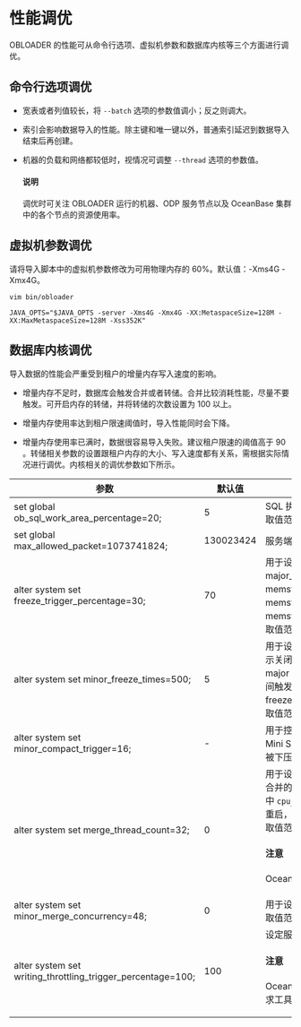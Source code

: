 性能调优 
=========================

OBLOADER 的性能可从命令行选项、虚拟机参数和数据库内核等三个方面进行调优。

命令行选项调优 
----------------------------

* 宽表或者列值较长，将 `--batch` 选项的参数值调小；反之则调大。
* 索引会影响数据导入的性能。除主键和唯一键以外，普通索引延迟到数据导入结束后再创建。
* 机器的负载和网络都较低时，视情况可调整 `--thread` 选项的参数值。

  <main id="notice" type='explain'>
    <h4>说明</h4>
    <p>调优时可关注 OBLOADER 运行的机器、ODP 服务节点以及 OceanBase 集群中的各个节点的资源使用率。</p>
  </main>

虚拟机参数调优 
----------------------------

请将导入脚本中的虚拟机参数修改为可用物理内存的 60%。默认值：-Xms4G -Xmx4G。

```shell
vim bin/obloader

JAVA_OPTS="$JAVA_OPTS -server -Xms4G -Xmx4G -XX:MetaspaceSize=128M -XX:MaxMetaspaceSize=128M -Xss352K"
```

数据库内核调优 
----------------------------

导入数据的性能会严重受到租户的增量内存写入速度的影响。

* 增量内存不足时，数据库会触发合并或者转储。合并比较消耗性能，尽量不要触发。可开启内存的转储，并将转储的次数设置为 100 以上。

  

* 增量内存使用率达到租户限速阈值时，导入性能同时会下降。

  

* 增量内存使用率已满时，数据很容易导入失败。建议租户限速的阈值高于 90 。转储相关参数的设置跟租户内存的大小、写入速度都有关系，需根据实际情况进行调优。内核相关的调优参数如下所示。

  




|                                                   **参数**                                                   |  **默认值**  |                                                                                                                                 **说明**                                                                                                                                 |
|------------------------------------------------------------------------------------------------------------|-----------|------------------------------------------------------------------------------------------------------------------------------------------------------------------------------------------------------------------------------------------------------------------------|
| set global ob_sql_work_area_percentage=20;                                                                 | 5         | SQL 执行过程中的内存占用百分比。<br> 取值范围：[0, 100]。                                                                                                                                                                                                                    |
| set global max_allowed_packet=1073741824;                                                                  | 130023424 | 服务端可接收的最大的网络数据包大小。                                                                                                                                                                                                                                                     |
| alter system set freeze_trigger_percentage=30;                                                             | 70        | 用于设置触发全局冻结的租户使用内存阈值。 major_freeze_trigger_percent=major_freeze 触发阈值 / memstore 容量 其中 memstore 容量是通过配置项 memstore_lmt_percent 计算所得。 计算公式：memstore_lmt_percent=memstore_limit/min_memory。<br> 取值范围：[1, 99]。 |
| alter system set minor_freeze_times=500; | 5         | 用于设置多少次小合并触发一次全局合并。值为 0 时，表示关闭小合并。 内存超过预设限制会触发 minor freeze 或 major freeze，该参数指在连续两次触发 major freeze 之间触发 minor freeze 的次数。0 表示禁止自动触发 minor freeze。<br> 取值范围：[0, 65536)。                                                                   |
| alter system set minor_compact_trigger=16;                                                                  | -         | 用于控制分层转储触发向下一层下压的阈值。 当该层的 Mini SSTable 总数达到设定的阈值时，所有 SSTable 都会被下压到下一层，组成新的 Minor SSTable。                                                                                                                                                             |
| alter system set merge_thread_count=32;                                                                    | 0         | 用于设置每日合并工作的线程数。 该配置项的值为 `0` 时，合并的工作进程数的计算方式为 `min{10,cpu_cnt*0.3}`，其中 `cpu_cnt` 为系统 CPU 的数量。 修改动态参数后，无需重启，即刻生效。<br> 取值范围：[0, 256]。 <main id="notice" type='notice'><h4>注意</h4><p>OceanBase 4.0.0 及之后的版本已弃用该参数。</p></main>  |
| alter system set minor_merge_concurrency=48;                                                               | 0         | 用于设置小合并时的并发线程数。<br> 取值范围：[0, 64]。                                                                                                                                                                                                                                        |
| alter system set writing_throttling_trigger_percentage=100;                                                | 100        | 设定服务端内存限流阈值（建议禁止打开服务端限流）。<main id="notice" type='notice'><h4>注意</h4><p>OceanBase 2.2.30 及之后的版本才支持该系统参数，要求工具拥有防导爆能力。</p></main>|


